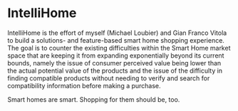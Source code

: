 # IntelliHome

IntelliHome is the effort of myself (Michael Loubier) and Gian Franco Vitola to build a solutions- and feature-based smart home shopping experience. The goal is to counter the existing difficulties within the Smart Home market space that are keeping it from expanding exponentially beyond its current bounds, namely the issue of consumer perceived value being lower than the actual potential value of the products and the issue of the difficulty in finding compatible products without needing to verify and search for compatibility information before making a purchase. 

Smart homes are smart. Shopping for them should be, too.
